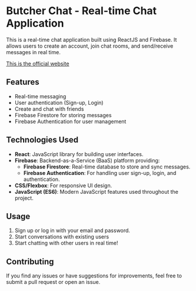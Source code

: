 
# Butcher Chat - Real-time Chat Application

This is a real-time chat application built using ReactJS and Firebase. It allows users to create an account, join chat rooms, and send/receive messages in real time.

[This is the official website](https://butcherchat.netlify.app/) 

## Features

- Real-time messaging
- User authentication (Sign-up, Login)
- Create and chat with friends
- Firebase Firestore for storing messages
- Firebase Authentication for user management

## Technologies Used

- **React**: JavaScript library for building user interfaces.
- **Firebase**: Backend-as-a-Service (BaaS) platform providing:
  - **Firebase Firestore**: Real-time database to store and sync messages.
  - **Firebase Authentication**: For handling user sign-up, login, and authentication.
- **CSS/Flexbox**: For responsive UI design.
- **JavaScript (ES6)**: Modern JavaScript features used throughout the project.


## Usage

1. Sign up or log in with your email and password.
2. Start conversations with existing users
3. Start chatting with other users in real time!

## Contributing

If you find any issues or have suggestions for improvements, feel free to submit a pull request or open an issue.

